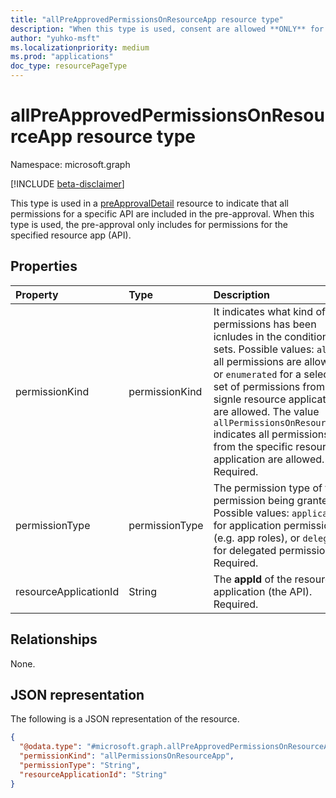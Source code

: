 ```yaml
---
title: "allPreApprovedPermissionsOnResourceApp resource type"
description: "When this type is used, consent are allowed **ONLY** for permissions on the resource app that is specified in the policy"
author: "yuhko-msft"
ms.localizationpriority: medium
ms.prod: "applications"
doc_type: resourcePageType
---
```


# allPreApprovedPermissionsOnResourceApp resource type

Namespace: microsoft.graph

[!INCLUDE [beta-disclaimer](../../includes/beta-disclaimer.md)]

This type is used in a [preApprovalDetail](preapprovaldetail.md) resource to indicate that all permissions for a specific API are included in the pre-approval. When this type is used, the pre-approval only includes for permissions for the specified resource app (API).

## Properties
|Property|Type|Description|
|:---|:---|:---|
|permissionKind|permissionKind| It indicates what kind of permissions has been icnludes in the condition sets. Possible values: `all` for all  permissions are allowed, or `enumerated` for a selected set of permissions from a signle resource application are allowed. The value `allPermissionsOnResourceApp` indicates all permissions from the specific resource application are allowed. Required.|
|permissionType|permissionType|The permission type of the permission being granted. Possible values: `application` for application permissions (e.g. app roles), or `delegated` for delegated permissions. Required.|
|resourceApplicationId|String|The **appId** of the resource application (the API). Required.|

## Relationships
None.

## JSON representation
The following is a JSON representation of the resource.
<!-- {
  "blockType": "resource",
  "@odata.type": "microsoft.graph.allPreApprovedPermissionsOnResourceApp"
}
-->
``` json
{
  "@odata.type": "#microsoft.graph.allPreApprovedPermissionsOnResourceApp",
  "permissionKind": "allPermissionsOnResourceApp",
  "permissionType": "String",
  "resourceApplicationId": "String"
}
```

